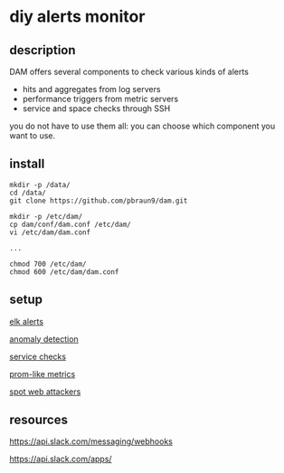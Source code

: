 # diy alerts monitor

## description

DAM offers several components to check various kinds of alerts

- hits and aggregates from log servers
- performance triggers from metric servers
- service and space checks through SSH

you do not have to use them all: you can choose which component you want to use.

## install

	mkdir -p /data/
	cd /data/
	git clone https://github.com/pbraun9/dam.git

    mkdir -p /etc/dam/
	cp dam/conf/dam.conf /etc/dam/
	vi /etc/dam/dam.conf

	...

    chmod 700 /etc/dam/
	chmod 600 /etc/dam/dam.conf

## setup

[elk alerts](alerts/README.md)

[anomaly detection](detectors/README.md)

[service checks](services/README.md)

[prom-like metrics](vmetrics/README.md)

[spot web attackers](web-attackers/README.md)

## resources

https://api.slack.com/messaging/webhooks

https://api.slack.com/apps/

